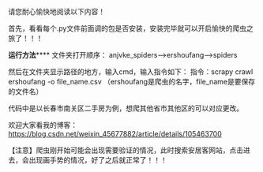 请您耐心愉快地阅读以下内容！

首先，看看每个.py文件前面调的包是否安装，安装完毕就可以开启愉快的爬虫之旅了！！！

********************************运行方法************************************
文件夹打开顺序：
anjvke_spiders——>ershoufang——>spiders

然后在文件夹显示路径的地方，输入cmd，输入指令如下：
指令：scrapy crawl ershoufang -o file_name.csv
（ershoufang是爬虫的名字，file_name是要保存的文件名）

代码中是以长春市南关区二手房为例，想爬其他省市其他区的可以对应更改。

欢迎大家看我的博客：
https://blog.csdn.net/weixin_45677882/article/details/105463700

【注意】爬虫刚开始可能会出现需要验证的情况，此时搜索安居客网站，点击进去，会出现画手势的情况，好了之后就正常了！！！


